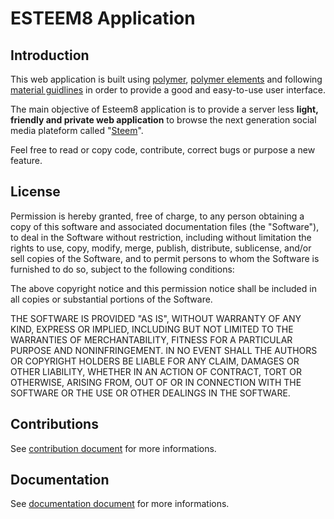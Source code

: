 # ESTEEM8 Application

## Introduction
This web application is built using [polymer](https://www.polymer-project.org/1.0/), [polymer elements](https://elements.polymer-project.org/) and following [material guidlines](https://material.io/guidelines/) in order to provide a good and easy-to-use user interface.

The main objective of Esteem8 application is to provide a server less **light, friendly and private web application** to browse the next generation social media plateform called "[Steem](https://steem.io)".

Feel free to read or copy code, contribute, correct bugs or purpose a new feature.

## License

Permission is hereby granted, free of charge, to any person obtaining a copy of this software and associated documentation files (the "Software"), to deal in the Software without restriction, including without limitation the rights to use, copy, modify, merge, publish, distribute, sublicense, and/or sell copies of the Software, and to permit persons to whom the Software is furnished to do so, subject to the following conditions:

The above copyright notice and this permission notice shall be included in all copies or substantial portions of the Software.

THE SOFTWARE IS PROVIDED "AS IS", WITHOUT WARRANTY OF ANY KIND, EXPRESS OR IMPLIED, INCLUDING BUT NOT LIMITED TO THE WARRANTIES OF MERCHANTABILITY, FITNESS FOR A PARTICULAR PURPOSE AND NONINFRINGEMENT. IN NO EVENT SHALL THE AUTHORS OR COPYRIGHT HOLDERS BE LIABLE FOR ANY CLAIM, DAMAGES OR OTHER LIABILITY, WHETHER IN AN ACTION OF CONTRACT, TORT OR OTHERWISE, ARISING FROM, OUT OF OR IN CONNECTION WITH THE SOFTWARE OR THE USE OR OTHER DEALINGS IN THE SOFTWARE.

## Contributions

See [contribution document](https://github.com/esteem8app/esteem8app.github.io/blob/master/CONTRIBUTING.md) for more informations.

## Documentation

See [documentation document](https://github.com/esteem8app/esteem8app.github.io/blob/master/DOCUMENTATION.md) for more informations.
